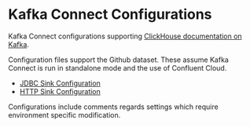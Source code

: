 # Kafka Connect Configurations

Kafka Connect configurations supporting [ClickHouse documentation on Kafka]().

Configuration files support the Github dataset. These assume Kafka Connect is run in standalone mode and the use of Confluent Cloud.

- [JDBC Sink Configuration]()
- [HTTP Sink Configuration]()

Configurations include comments regards settings which require environment specific modification.